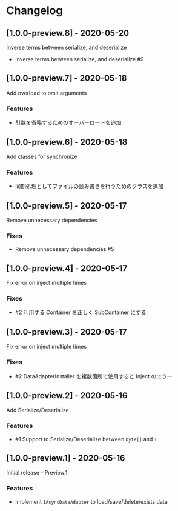 # Changelog

## [1.0.0-preview.8] - 2020-05-20

Inverse terms between serialize, and deserialize

* Inverse terms between serialize, and deserialize #9 

## [1.0.0-preview.7] - 2020-05-18

Add overload to omit arguments

### Features

- 引数を省略するためのオーバーロードを追加

## [1.0.0-preview.6] - 2020-05-18

Add classes for synchronize

### Features

- 同期処理としてファイルの読み書きを行うためのクラスを追加

## [1.0.0-preview.5] - 2020-05-17

Remove unnecessary dependencies

### Fixes

- Remove unnecessary dependencies #5 

## [1.0.0-preview.4] - 2020-05-17

Fix error on inject multiple times

### Fixes

- #2 利用する Container を正しく SubContainer にする

## [1.0.0-preview.3] - 2020-05-17

Fix error on inject multiple times

### Fixes

-  #2 DataAdapterInstaller を複数箇所で使用すると Inject のエラー

## [1.0.0-preview.2] - 2020-05-16

Add Serialize/Deserialize

### Features

- #1  Support to Serialize/Deserialize between `byte[]` and `T`

## [1.0.0-preview.1] - 2020-05-16

Initial release - Preview.1

### Features

- Implement `IAsyncDataAdapter` to load/save/delete/exists data

